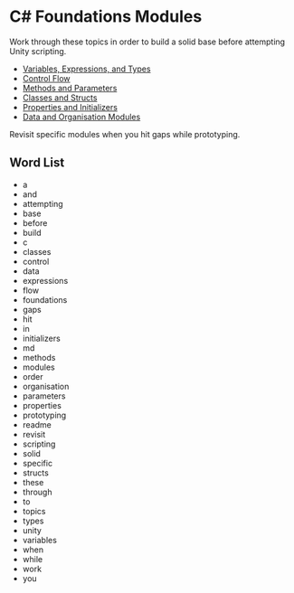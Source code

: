 # C# Foundations Modules

Work through these topics in order to build a solid base before attempting Unity scripting.

- [Variables, Expressions, and Types](variables-expressions-types.md)
- [Control Flow](control-flow.md)
- [Methods and Parameters](methods-and-parameters.md)
- [Classes and Structs](classes-and-structs.md)
- [Properties and Initializers](properties-and-initializers.md)
- [Data and Organisation Modules](data-and-organisation/README.md)

Revisit specific modules when you hit gaps while prototyping.

## Word List
- a
- and
- attempting
- base
- before
- build
- c
- classes
- control
- data
- expressions
- flow
- foundations
- gaps
- hit
- in
- initializers
- md
- methods
- modules
- order
- organisation
- parameters
- properties
- prototyping
- readme
- revisit
- scripting
- solid
- specific
- structs
- these
- through
- to
- topics
- types
- unity
- variables
- when
- while
- work
- you
